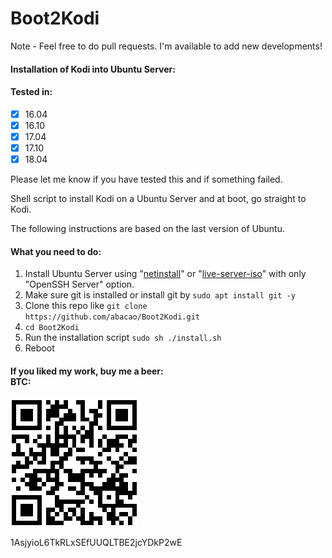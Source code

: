 # Boot2Kodi

Note - Feel free to do pull requests. I'm available to add new developments!

#### Installation of Kodi into Ubuntu Server:

#### Tested in:
  - [x] 16.04
  - [x] 16.10
  - [x] 17.04
  - [x] 17.10
  - [x] 18.04

Please let me know if you have tested this and if something failed.

Shell script to install Kodi on a Ubuntu Server and at boot, go straight to Kodi.

The following instructions are based on the last version of Ubuntu.

#### What you need to do:

1. Install Ubuntu Server using "[netinstall](http://archive.ubuntu.com/ubuntu/dists/bionic/main/installer-amd64/current/images/netboot/mini.iso)" or "[live-server-iso](https://releases.ubuntu.com/20.04/ubuntu-20.04.2-live-server-amd64.iso)" with only "OpenSSH Server" option.
2. Make sure git is installed or install git by `sudo apt install git -y`
3. Clone this repo like `git clone https://github.com/abacao/Boot2Kodi.git`
4. `cd Boot2Kodi`
5. Run the installation script `sudo sh ./install.sh`
6. Reboot


#### If you liked my work, buy me a beer: <br>  BTC:  <br>
![alt text][logo]

[logo]: https://raw.githubusercontent.com/abacao/minibian-debian-stretch/master/donate.png "Donate"

1AsjyioL6TkRLxSEfUUQLTBE2jcYDkP2wE

